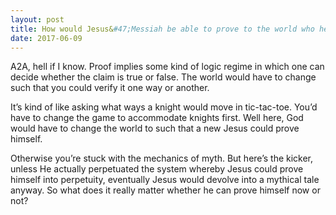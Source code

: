 ```yaml
---
layout: post
title: How would Jesus&#47;Messiah be able to prove to the world who he is?
date: 2017-06-09
---
```


<p>A2A, hell if I know. Proof implies some kind of logic regime in which one can decide whether the claim is true or false. The world would have to change such that you could verify it one way or another.</p><p>It’s kind of like asking what ways a knight would move in tic-tac-toe. You’d have to change the game to accommodate knights first. Well here, God would have to change the world to such that a new Jesus could prove himself.</p><p>Otherwise you’re stuck with the mechanics of myth. But here’s the kicker, unless He actually perpetuated the system whereby Jesus could prove himself into perpetuity, eventually Jesus would devolve into a mythical tale anyway. So what does it really matter whether he can prove himself now or not?</p>
